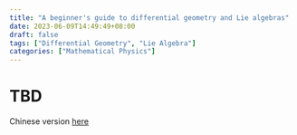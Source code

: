 ```yaml
---
title: "A beginner's guide to differential geometry and Lie algebras"
date: 2023-06-09T14:49:49+08:00
draft: false
tags: ["Differential Geometry", "Lie Algebra"]
categories: ["Mathematical Physics"]
---
```


# TBD

Chinese version [here](../zh-cn/differential_geometry/)